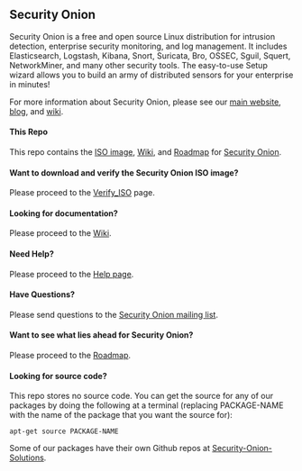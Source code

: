## Security Onion
Security Onion is a free and open source Linux distribution for intrusion detection, enterprise security monitoring, and log management. It includes Elasticsearch, Logstash, Kibana, Snort, Suricata, Bro, OSSEC, Sguil, Squert, NetworkMiner, and many other security tools. The easy-to-use Setup wizard allows you to build an army of distributed sensors for your enterprise in minutes!

For more information about Security Onion, please see our [main website](https://securityonion.net), [blog](https://blog.securityonion.net), and [wiki](https://github.com/Security-Onion-Solutions/security-onion/wiki).

#### This Repo
This repo contains the [ISO image](https://github.com/Security-Onion-Solutions/security-onion/blob/master/Verify_ISO.md), [Wiki](https://github.com/Security-Onion-Solutions/security-onion/wiki), and [Roadmap](https://github.com/Security-Onion-Solutions/security-onion/wiki/Roadmap) for [Security Onion](https://securityonion.net/).

#### Want to download and verify the Security Onion ISO image?
Please proceed to the [Verify_ISO](https://github.com/Security-Onion-Solutions/security-onion/blob/master/Verify_ISO.md) page.

#### Looking for documentation? 
Please proceed to the [Wiki](https://github.com/Security-Onion-Solutions/security-onion/wiki).

#### Need Help?
Please proceed to the [Help page](https://github.com/Security-Onion-Solutions/security-onion/wiki/Help).

#### Have Questions?
Please send questions to the [Security Onion mailing list](https://github.com/Security-Onion-Solutions/security-onion/wiki/MailingLists).

#### Want to see what lies ahead for Security Onion?
Please proceed to the [Roadmap](https://github.com/Security-Onion-Solutions/security-onion/wiki/Roadmap).

#### Looking for source code?  
This repo stores no source code.  You can get the source for any of our packages by doing the following at a terminal (replacing PACKAGE-NAME with the name of the package that you want the source for):
```
apt-get source PACKAGE-NAME
```

Some of our packages have their own Github repos at [Security-Onion-Solutions](https://github.com/Security-Onion-Solutions).
